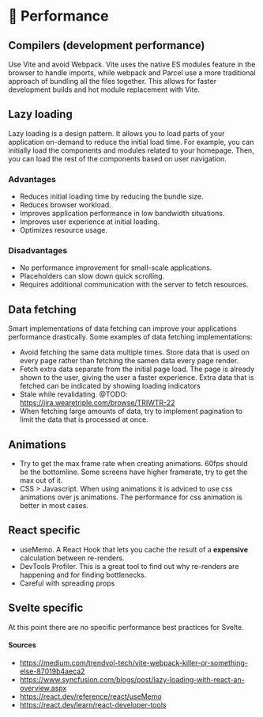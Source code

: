 # 🏃 Performance

## Compilers (development performance)

Use Vite and avoid Webpack. Vite uses the native ES modules feature in the browser to handle imports, while webpack and Parcel use a more traditional approach of bundling all the files together. This allows for faster development builds and hot module replacement with Vite.

## Lazy loading

Lazy loading is a design pattern. It allows you to load parts of your application on-demand to reduce the initial load time. For example, you can initially load the components and modules related to your homepage. Then, you can load the rest of the components based on user navigation.

### Advantages

- Reduces initial loading time by reducing the bundle size.
- Reduces browser workload.
- Improves application performance in low bandwidth situations.
- Improves user experience at initial loading.
- Optimizes resource usage.

### Disadvantages

- No performance improvement for small-scale applications.
- Placeholders can slow down quick scrolling.
- Requires additional communication with the server to fetch resources.

## Data fetching

Smart implementations of data fetching can improve your applications performance drastically. Some examples of data fetching implementations:

- Avoid fetching the same data multiple times. Store data that is used on every page rather than fetching the samen data every page render.
- Fetch extra data separate from the initial page load. The page is already shown to the user, giving the user a faster experience. Extra data that is fetched can be indicated by showing loading indicators
- Stale while revalidating. @TODO: https://jira.wearetriple.com/browse/TRIWTR-22
- When fetching large amounts of data, try to implement pagination to limit the data that is processed at once.

## Animations
- Try to get the max frame rate when creating animations. 60fps should be the bottomline. Some screens have higher framerate, try to get the max out of it.
- CSS > Javascript. When using animations it is adviced to use css animations over js animations. The performance for css animation is better in most cases.

## React specific
- useMemo. A React Hook that lets you cache the result of a <b>expensive</b> calculation between re-renders.
- DevTools Profiler. This is a great tool to find out why re-renders are happening and for finding bottlenecks.
- Careful with spreading props

## Svelte specific
At this point there are no specific performance best practices for Svelte.

#### Sources

- https://medium.com/trendyol-tech/vite-webpack-killer-or-something-else-87019b4aeca2
- https://www.syncfusion.com/blogs/post/lazy-loading-with-react-an-overview.aspx
- https://react.dev/reference/react/useMemo
- https://react.dev/learn/react-developer-tools

